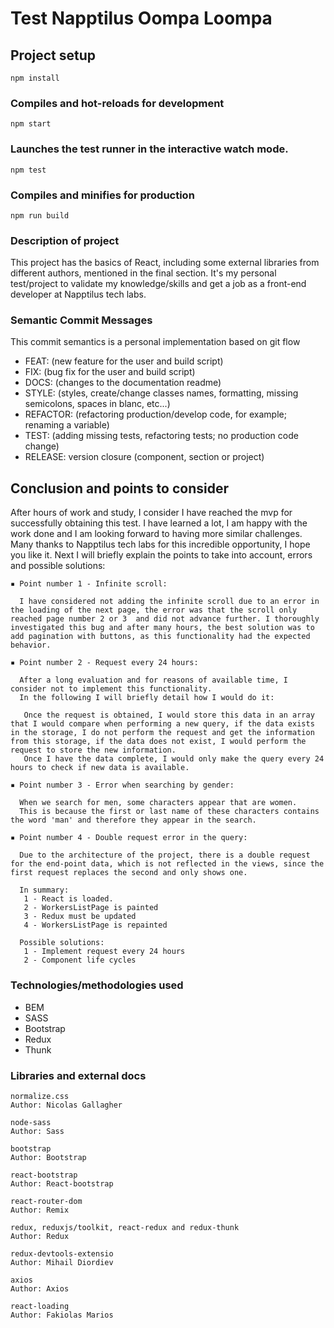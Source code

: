 # Test Napptilus Oompa Loompa

## Project setup
```
npm install
```
### Compiles and hot-reloads for development
```
npm start
```
### Launches the test runner in the interactive watch mode.
```
npm test
```
### Compiles and minifies for production
```
npm run build
```
### Description of project

This project has the basics of React, including some external libraries from different authors, mentioned in the final section. It's my personal test/project to validate my knowledge/skills and get a job as a front-end developer at Napptilus tech labs.

### Semantic Commit Messages

This commit semantics is a personal implementation based on git flow

- FEAT: (new feature for the user and build script)
- FIX: (bug fix for the user and build script)
- DOCS: (changes to the documentation readme)
- STYLE: (styles, create/change classes names, formatting, missing semicolons, spaces in blanc, etc...)
- REFACTOR: (refactoring production/develop code, for example; renaming a variable)
- TEST: (adding missing tests, refactoring tests; no production code change)
- RELEASE: version closure (component, section or project)

## Conclusion and points to consider

After hours of work and study, I consider I have reached the mvp for successfully obtaining this test. I have learned a lot, I am happy with the work done and I am looking forward to having more similar challenges.
Many thanks to Napptilus tech labs for this incredible opportunity, I hope you like it.
Next I will briefly explain the points to take into account, errors and possible solutions:

```
▪ Point number 1 - Infinite scroll:

  I have considered not adding the infinite scroll due to an error in the loading of the next page, the error was that the scroll only reached page number 2 or 3  and did not advance further. I thoroughly investigated this bug and after many hours, the best solution was to add pagination with buttons, as this functionality had the expected behavior.
```

```
▪ Point number 2 - Request every 24 hours:

  After a long evaluation and for reasons of available time, I consider not to implement this functionality. 
  In the following I will briefly detail how I would do it: 

   Once the request is obtained, I would store this data in an array that I would compare when performing a new query, if the data exists in the storage, I do not perform the request and get the information from this storage, if the data does not exist, I would perform the request to store the new information. 
   Once I have the data complete, I would only make the query every 24 hours to check if new data is available.
```

```
▪ Point number 3 - Error when searching by gender:

  When we search for men, some characters appear that are women. 
  This is because the first or last name of these characters contains the word 'man' and therefore they appear in the search.
```

```
▪ Point number 4 - Double request error in the query:

  Due to the architecture of the project, there is a double request for the end-point data, which is not reflected in the views, since the first request replaces the second and only shows one.

  In summary:
   1 - React is loaded.
   2 - WorkersListPage is painted
   3 - Redux must be updated
   4 - WorkersListPage is repainted

  Possible solutions:
   1 - Implement request every 24 hours
   2 - Component life cycles
```

### Technologies/methodologies used

- BEM
- SASS
- Bootstrap
- Redux
- Thunk

### Libraries and external docs

```
normalize.css
Author: Nicolas Gallagher
```

```
node-sass
Author: Sass
```

```
bootstrap
Author: Bootstrap
```

```
react-bootstrap
Author: React-bootstrap
```

```
react-router-dom
Author: Remix
```

```
redux, reduxjs/toolkit, react-redux and redux-thunk
Author: Redux
```

```
redux-devtools-extensio
Author: Mihail Diordiev
```

```
axios
Author: Axios
```

```
react-loading
Author: Fakiolas Marios
```


